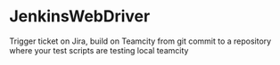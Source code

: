 # JenkinsWebDriver
Trigger ticket on Jira, build on Teamcity from git commit to a repository where your test scripts are
testing local teamcity
